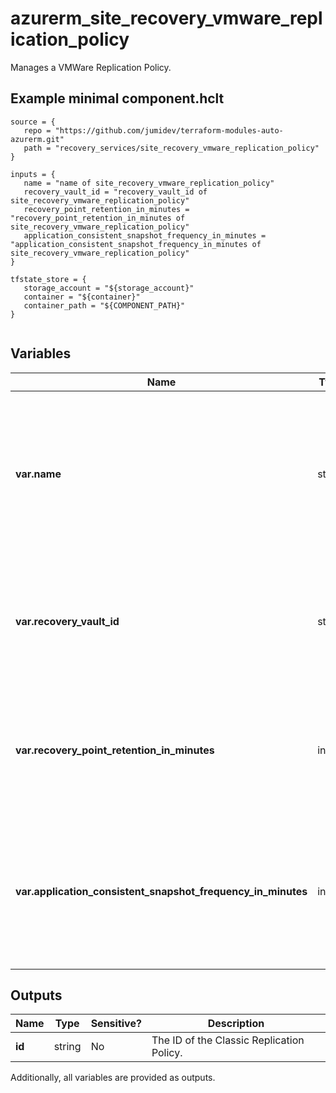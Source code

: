 # azurerm_site_recovery_vmware_replication_policy

Manages a VMWare Replication Policy.

## Example minimal component.hclt

```hcl
source = {
   repo = "https://github.com/jumidev/terraform-modules-auto-azurerm.git" 
   path = "recovery_services/site_recovery_vmware_replication_policy" 
}

inputs = {
   name = "name of site_recovery_vmware_replication_policy" 
   recovery_vault_id = "recovery_vault_id of site_recovery_vmware_replication_policy" 
   recovery_point_retention_in_minutes = "recovery_point_retention_in_minutes of site_recovery_vmware_replication_policy" 
   application_consistent_snapshot_frequency_in_minutes = "application_consistent_snapshot_frequency_in_minutes of site_recovery_vmware_replication_policy" 
}

tfstate_store = {
   storage_account = "${storage_account}" 
   container = "${container}" 
   container_path = "${COMPONENT_PATH}" 
}


```

## Variables

| Name | Type | Required? |  Description |
| ---- | ---- | --------- |  ----------- |
| **var.name** | string | True | The name which should be used for this Classic Replication Policy. Changing this forces a new Replication Policy to be created. | 
| **var.recovery_vault_id** | string | True | ID of the Recovery Services Vault. Changing this forces a new Replication Policy to be created. | 
| **var.recovery_point_retention_in_minutes** | int | True | Specifies the period up to which the recovery points will be retained. Must between `0` to `21600`. | 
| **var.application_consistent_snapshot_frequency_in_minutes** | int | True | Specifies the frequency at which to create application consistent recovery points. Must between `0` to `720`. | 



## Outputs

| Name | Type | Sensitive? | Description |
| ---- | ---- | --------- | --------- |
| **id** | string | No  | The ID of the Classic Replication Policy. | 

Additionally, all variables are provided as outputs.

